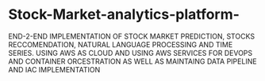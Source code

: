 # Stock-Market-analytics-platform-
END-2-END IMPLEMENTATION OF STOCK MARKET PREDICTION, STOCKS RECCOMENDATION, NATURAL LANGUAGE PROCESSING AND TIME SERIES. USING AWS AS CLOUD AND USING AWS SERVICES FOR DEVOPS AND CONTAINER ORCESTRATION AS WELL AS MAINTAING DATA PIPELINE AND IAC IMPLEMENTATION
